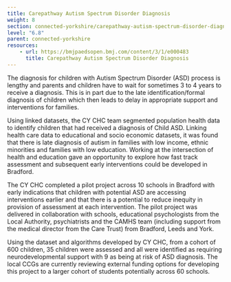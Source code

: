 ```yaml
---
title: Carepathway Autism Spectrum Disorder Diagnosis
weight: 8
section: connected-yorkshire/carepathway-autism-spectrum-disorder-diagnosis
level: "6.8"
parent: connected-yorkshire
resources: 
    - url: https://bmjpaedsopen.bmj.com/content/3/1/e000483
      title: Carepathway Autism Spectrum Disorder Diagnosis
---
```


The diagnosis for children with Autism Spectrum Disorder (ASD) process is lengthy and parents and children have to wait
for sometimes 3 to 4 years to receive a diagnosis. This is in part due to the late identification/formal diagnosis of children which
then leads to delay in appropriate support and interventions for families.

Using linked datasets, the CY CHC team segmented population health data to identify children that had received a diagnosis of Child ASD. Linking health care data to educational and socio economic datasets, it was found that there is late diagnosis of autism in families with low income, ethnic minorities and families with low education. Working at the intersection of health and education gave an opportunity to explore how fast track assessment and subsequent early interventions could be developed in Bradford.

The CY CHC completed a pilot project across 10 schools in Bradford with early indications that children with potential ASD are accessing interventions earlier and that there is a potential to reduce inequity in provision of assessment at each intervention. The pilot project was delivered in collaboration with schools, educational psychologists from the Local Authority, psychiatrists and the
CAMHS team (including support from the medical director from the Care Trust) from Bradford, Leeds and York. 

Using the dataset and algorithms developed by CY CHC, from a cohort of 600 children, 35 children were assessed and all were identified as requiring neurodevelopmental support with 9 as being at risk of ASD diagnosis. The local CCGs are currently reviewing external funding options for developing this project to a larger cohort of students potentially across 60 schools.
